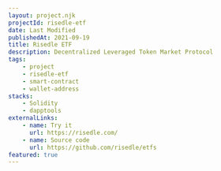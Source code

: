 ```yaml
---
layout: project.njk
projectId: risedle-etf
date: Last Modified
publishedAt: 2021-09-19
title: Risedle ETF
description: Decentralized Leveraged Token Market Protocol
tags:
    - project
    - risedle-etf
    - smart-contract
    - wallet-address
stacks:
    - Solidity
    - dapptools
externalLinks:
    - name: Try it
      url: https://risedle.com/
    - name: Source code
      url: https://github.com/risedle/etfs
featured: true
---
```


